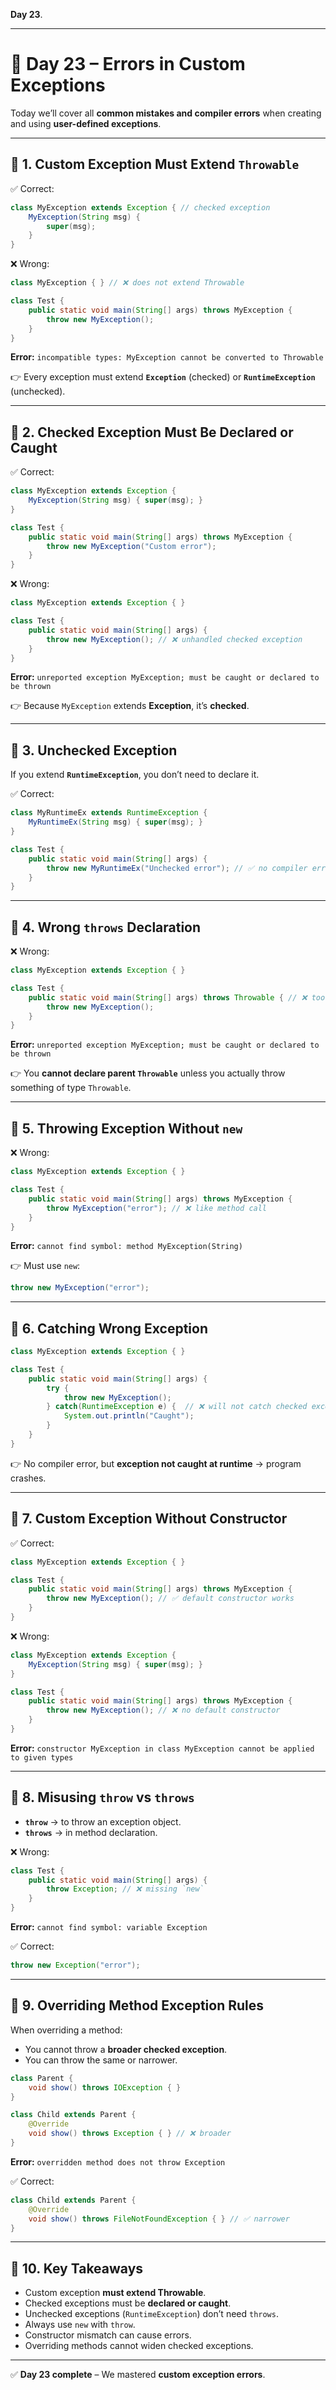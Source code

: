 **Day 23**.

---

# 📅 Day 23 – Errors in **Custom Exceptions**

Today we’ll cover all **common mistakes and compiler errors** when creating and using **user-defined exceptions**.

---

## 🔹 1. Custom Exception Must Extend `Throwable`

✅ Correct:

```java
class MyException extends Exception { // checked exception
    MyException(String msg) {
        super(msg);
    }
}
```

❌ Wrong:

```java
class MyException { } // ❌ does not extend Throwable

class Test {
    public static void main(String[] args) throws MyException {
        throw new MyException();
    }
}
```

**Error:** `incompatible types: MyException cannot be converted to Throwable`

👉 Every exception must extend **`Exception`** (checked) or **`RuntimeException`** (unchecked).

---

## 🔹 2. Checked Exception Must Be Declared or Caught

✅ Correct:

```java
class MyException extends Exception {
    MyException(String msg) { super(msg); }
}

class Test {
    public static void main(String[] args) throws MyException {
        throw new MyException("Custom error");
    }
}
```

❌ Wrong:

```java
class MyException extends Exception { }

class Test {
    public static void main(String[] args) {
        throw new MyException(); // ❌ unhandled checked exception
    }
}
```

**Error:** `unreported exception MyException; must be caught or declared to be thrown`

👉 Because `MyException` extends **Exception**, it’s **checked**.

---

## 🔹 3. Unchecked Exception

If you extend **`RuntimeException`**, you don’t need to declare it.

✅ Correct:

```java
class MyRuntimeEx extends RuntimeException {
    MyRuntimeEx(String msg) { super(msg); }
}

class Test {
    public static void main(String[] args) {
        throw new MyRuntimeEx("Unchecked error"); // ✅ no compiler error
    }
}
```

---

## 🔹 4. Wrong `throws` Declaration

❌ Wrong:

```java
class MyException extends Exception { }

class Test {
    public static void main(String[] args) throws Throwable { // ❌ too broad
        throw new MyException();
    }
}
```

**Error:** `unreported exception MyException; must be caught or declared to be thrown`

👉 You **cannot declare parent `Throwable`** unless you actually throw something of type `Throwable`.

---

## 🔹 5. Throwing Exception Without `new`

❌ Wrong:

```java
class MyException extends Exception { }

class Test {
    public static void main(String[] args) throws MyException {
        throw MyException("error"); // ❌ like method call
    }
}
```

**Error:** `cannot find symbol: method MyException(String)`

👉 Must use `new`:

```java
throw new MyException("error");
```

---

## 🔹 6. Catching Wrong Exception

```java
class MyException extends Exception { }

class Test {
    public static void main(String[] args) {
        try {
            throw new MyException();
        } catch(RuntimeException e) {  // ❌ will not catch checked exception
            System.out.println("Caught");
        }
    }
}
```

👉 No compiler error, but **exception not caught at runtime** → program crashes.

---

## 🔹 7. Custom Exception Without Constructor

✅ Correct:

```java
class MyException extends Exception { }

class Test {
    public static void main(String[] args) throws MyException {
        throw new MyException(); // ✅ default constructor works
    }
}
```

❌ Wrong:

```java
class MyException extends Exception {
    MyException(String msg) { super(msg); }
}

class Test {
    public static void main(String[] args) throws MyException {
        throw new MyException(); // ❌ no default constructor
    }
}
```

**Error:** `constructor MyException in class MyException cannot be applied to given types`

---

## 🔹 8. Misusing `throw` vs `throws`

- **`throw`** → to throw an exception object.
- **`throws`** → in method declaration.

❌ Wrong:

```java
class Test {
    public static void main(String[] args) {
        throw Exception; // ❌ missing `new`
    }
}
```

**Error:** `cannot find symbol: variable Exception`

✅ Correct:

```java
throw new Exception("error");
```

---

## 🔹 9. Overriding Method Exception Rules

When overriding a method:

- You cannot throw a **broader checked exception**.
- You can throw the same or narrower.

```java
class Parent {
    void show() throws IOException { }
}

class Child extends Parent {
    @Override
    void show() throws Exception { } // ❌ broader
}
```

**Error:** `overridden method does not throw Exception`

✅ Correct:

```java
class Child extends Parent {
    @Override
    void show() throws FileNotFoundException { } // ✅ narrower
}
```

---

## 🔹 10. Key Takeaways

- Custom exception **must extend Throwable**.
- Checked exceptions must be **declared or caught**.
- Unchecked exceptions (`RuntimeException`) don’t need `throws`.
- Always use `new` with `throw`.
- Constructor mismatch can cause errors.
- Overriding methods cannot widen checked exceptions.

---

✅ **Day 23 complete** – We mastered **custom exception errors**.
